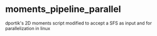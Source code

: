 # moments_pipeline_parallel
dportik's 2D moments script modified to accept a SFS as input and for parallelization in linux
